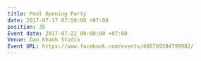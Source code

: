 ```yaml
---
title: Pool Opening Party
date: 2017-07-17 07:59:00 +07:00
position: 35
Event date: 2017-07-22 00:00:00 +07:00
Venue: Dao Khanh Studio
Event URL: https://www.facebook.com/events/488769384799982/
---
```


